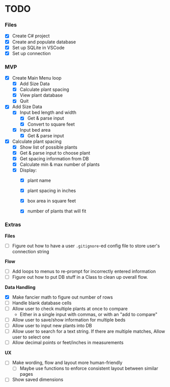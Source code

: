 # TODO
### Files
- [x] Create C# project
- [x] Create and populate database
- [x] Set up SQLite in VSCode
- [x] Set up connection

### MVP
- [x] Create Main Menu loop
	- [x] Add Size Data
	- [x] Calculate plant spacing
	- [x] View plant database
	- [x] Quit
- [x] Add Size Data
	- [x] Input bed length and width
		- [x] Get & parse input
		- [x] Convert to square feet
	- [x] Input bed area
		- [x] Get & parse input
- [x] Calculate plant spacing
	- [x] Show list of possible plants
	- [x] Get & parse input to choose plant
	- [x] Get spacing information from DB
	- [x] Calculate min & max number of plants
	- [x] Display:
		- [x] plant name
		- [x] plant spacing in inches
		- [x] box area in square feet
		- [x] number of plants that will fit


### Extras
**Files**
- [ ] Figure out how to have a user `.gitignore`-ed config file to store user's connection string

**Flow**
- [ ] Add loops to menus to re-prompt for incorrectly entered information
- [ ] Figure out how to put DB stuff in a Class to clean up overall flow.

**Data Handling**
- [x] Make fancier math to figure out number of rows
- [ ] Handle blank database cells
- [ ] Allow user to check multiple plants at once to compare
	- Either in a single input with commas, or with an "add to compare"
- [ ] Allow user to save/show information for multiple beds
- [ ] Allow user to input new plants into DB
- [ ] Allow user to search for a text string. If there are multiple matches, Allow user to select one
- [ ] Allow decimal points or feet/inches in measurements

**UX**
- [ ] Make wording, flow and layout more human-friendly
	- [ ] Maybe use functions to enforce consistent layout between similar pages
- [ ] Show saved dimensions